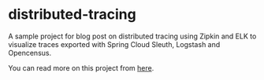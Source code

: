 # distributed-tracing
A sample project for blog post on distributed tracing using Zipkin and ELK to visualize traces
exported with Spring Cloud Sleuth, Logstash and Opencensus.

You can read more on this project from [here](https://malike.github.io/Distributed-Tracing-With-Spring-Cloud-Sleuth-And-Opencensus/).